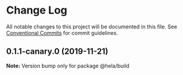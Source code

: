 # Change Log

All notable changes to this project will be documented in this file.
See [Conventional Commits](https://conventionalcommits.org) for commit guidelines.

## 0.1.1-canary.0 (2019-11-21)

**Note:** Version bump only for package @hela/build
